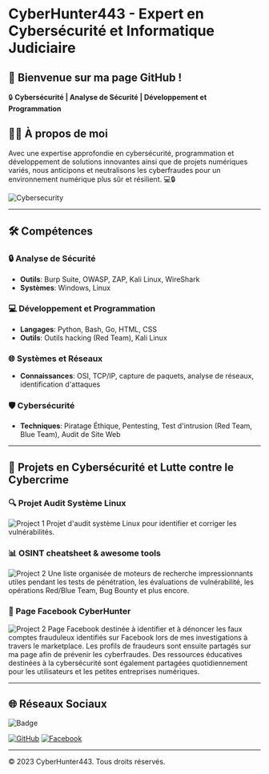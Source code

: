 # CyberHunter443 - Expert en Cybersécurité et Informatique Judiciaire

## 👋 Bienvenue sur ma page GitHub !

🔒 **Cybersécurité | Analyse de Sécurité | Développement et Programmation**

## 🧑‍💻 À propos de moi

Avec une expertise approfondie en cybersécurité, programmation et développement de solutions innovantes ainsi que de projets numériques variés, nous anticipons et neutralisons les cyberfraudes pour un environnement numérique plus sûr et résilient. 💻🔒

![Cybersecurity](https://source.unsplash.com/400x300/?cybersecurity)

---

## 🛠️ Compétences

### 🔒 Analyse de Sécurité
- **Outils**: Burp Suite, OWASP, ZAP, Kali Linux, WireShark
- **Systèmes**: Windows, Linux

### 💻 Développement et Programmation
- **Langages**: Python, Bash, Go, HTML, CSS
- **Outils**: Outils hacking (Red Team), Kali Linux

### 🌐 Systèmes et Réseaux
- **Connaissances**: OSI, TCP/IP, capture de paquets, analyse de réseaux, identification d'attaques

### 🛡️ Cybersécurité
- **Techniques**: Piratage Éthique, Pentesting, Test d'intrusion (Red Team, Blue Team), Audit de Site Web

---

## 📂 Projets en Cybersécurité et Lutte contre le Cybercrime

### 🔍 Projet Audit Système Linux
![Project 1](https://github.com/cyberhunter443/audit_linux)
Projet d'audit système Linux pour identifier et corriger les vulnérabilités.

### 📊 OSINT cheatsheet & awesome tools
![Project 2](https://github.com/cyberhunter443/cheatsheet)
Une liste organisée de moteurs de recherche impressionnants utiles pendant les tests de pénétration, les évaluations de vulnérabilité, les opérations Red/Blue Team, Bug Bounty et plus encore.

### 📱 Page Facebook CyberHunter
![Project 2](https://www.facebook.com/share/JKT6SFrFciQnZBBA/?mibextid=LQQJ4d)
Page Facebook destinée à identifier et à dénoncer les faux comptes frauduleux identifiés sur Facebook lors de mes investigations à travers le marketplace. Les profils de fraudeurs sont ensuite partagés sur ma page afin de prévenir les cyberfraudes. Des ressources éducatives destinées à la cybersécurité sont également partagées quotidiennement pour les utilisateurs et les petites entreprises numériques.



---

## 🌐 Réseaux Sociaux

![Badge](./mnt/data/badge.svg)

[![GitHub](https://img.shields.io/badge/GitHub-CyberHunter443-181717?style=for-the-badge&logo=github)](https://github.com/cyberhunter443)
[![Facebook](https://img.shields.io/badge/Facebook-1877F2?style=for-the-badge&logo=facebook&logoColor=white)](https://www.facebook.com/share/JKT6SFrFciQnZBBA/?mibextid=LQQJ4d)

---

&copy; 2023 CyberHunter443. Tous droits réservés.
